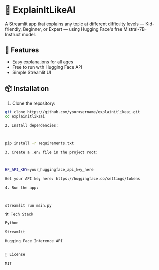 # 🧠 ExplainItLikeAI

A Streamlit app that explains any topic at different difficulty levels — Kid-friendly, Beginner, or Expert — using Hugging Face's free Mistral-7B-Instruct model.

## 🚀 Features
- Easy explanations for all ages
- Free to run with Hugging Face API
- Simple Streamlit UI

## 📦 Installation
1. Clone the repository:
```bash
git clone https://github.com/yourusername/explainitlikeai.git
cd explainitlikeai

2. Install dependencies:



pip install -r requirements.txt

3. Create a .env file in the project root:



HF_API_KEY=your_huggingface_api_key_here

Get your API key here: https://huggingface.co/settings/tokens

4. Run the app:



streamlit run main.py

🛠 Tech Stack

Python

Streamlit

Hugging Face Inference API


📄 License

MIT
